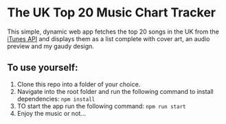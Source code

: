 # The UK Top 20 Music Chart Tracker

This simple, dynamic web app fetches the top 20 songs in the UK from the [iTunes API](https://itunes.apple.com/gb/rss/topsongs/limit=20/json) and displays them as a list complete with cover art, an audio preview and my gaudy design.

## To use yourself:

  1. Clone this repo into a folder of your choice.
  2. Navigate into the root folder and run the following command to install dependencies:
  ```npm install```
  3. TO start the app run the following command: 
  ```npm run start```
  4. Enjoy the music or not...
